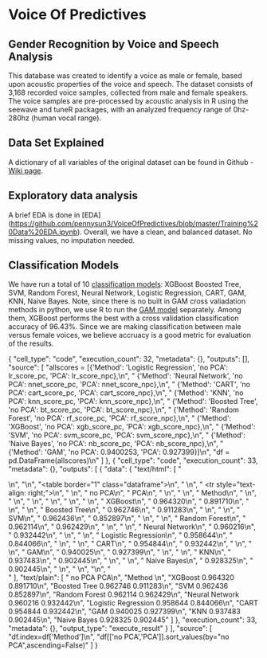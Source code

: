 # Voice Of Predictives

## Gender Recognition by Voice and Speech Analysis
This database was created to identify a voice as male or female, based upon acoustic properties of the voice and speech. The dataset consists of 3,168 recorded voice samples, collected from male and female speakers. The voice samples are pre-processed by acoustic analysis in R using the seewave and tuneR packages, with an analyzed frequency range of 0hz-280hz (human vocal range).

## Data Set Explained
A dictionary of all variables of the original dataset can be found in Github - [Wiki page](https://github.com/pennysun3/VoiceOfPredictives/wiki).

## Exploratory data analysis
A brief EDA is done in [EDA] (https://github.com/pennysun3/VoiceOfPredictives/blob/master/Training%20Data%20EDA.ipynb). Overall, we have a clean, and balanced dataset. No missing values, no imputation needed. 

## Classification Models
We have run a total of 10 [classification models](https://github.com/pennysun3/VoiceOfPredictives/blob/master/PredictiveII_Voice_Identification_Project.ipynb): XGBoost	
Boosted Tree, SVM, Random Forest, Neural Network, Logistic Regression, CART, GAM, KNN, Naive Bayes. Note, since there is no built in GAM cross valiadation methods in python, we use R to run the [GAM model](https://github.com/pennysun3/VoiceOfPredictives/blob/master/GAM.md) separately.
Among them, XGBoost performs the best with a cross validation classification accuracy of 96.43%. Since we are making classification between male versus female voices, we believe accruacy is a good metric for evaluation of the results. 

  {
   "cell_type": "code",
   "execution_count": 32,
   "metadata": {},
   "outputs": [],
   "source": [
    "allscores = [{'Method': 'Logistic Regression', 'no PCA': lr_score_pc, 'PCA': lr_score_npc},\n",
    "         {'Method': 'Neural Network', 'no PCA': nnet_score_pc, 'PCA': nnet_score_npc},\n",
    "         {'Method': 'CART', 'no PCA': cart_score_pc, 'PCA': cart_score_npc},\n",
    "         {'Method': 'KNN', 'no PCA': knn_score_pc, 'PCA': knn_score_npc},\n",
    "         {'Method': 'Boosted Tree', 'no PCA': bt_score_pc, 'PCA': bt_score_npc},\n",
    "         {'Method': 'Random Forest', 'no PCA': rf_score_pc, 'PCA': rf_score_npc},\n",
    "         {'Method': 'XGBoost', 'no PCA': xgb_score_pc, 'PCA': xgb_score_npc},\n",
    "         {'Method': 'SVM', 'no PCA': svm_score_pc, 'PCA': svm_score_npc},\n",
    "         {'Method': 'Naive Bayes', 'no PCA': nb_score_pc, 'PCA': nb_score_npc},\n",
    "         {'Method': 'GAM', 'no PCA':  0.9400253, 'PCA': 0.927399}]\n",
    "df = pd.DataFrame(allscores)\n"
   ]
  },
  {
   "cell_type": "code",
   "execution_count": 33,
   "metadata": {},
   "outputs": [
    {
     "data": {
      "text/html": [
       "<div>\n",
       "<style>\n",
       "    .dataframe thead tr:only-child th {\n",
       "        text-align: right;\n",
       "    }\n",
       "\n",
       "    .dataframe thead th {\n",
       "        text-align: left;\n",
       "    }\n",
       "\n",
       "    .dataframe tbody tr th {\n",
       "        vertical-align: top;\n",
       "    }\n",
       "</style>\n",
       "<table border=\"1\" class=\"dataframe\">\n",
       "  <thead>\n",
       "    <tr style=\"text-align: right;\">\n",
       "      <th></th>\n",
       "      <th>no PCA</th>\n",
       "      <th>PCA</th>\n",
       "    </tr>\n",
       "    <tr>\n",
       "      <th>Method</th>\n",
       "      <th></th>\n",
       "      <th></th>\n",
       "    </tr>\n",
       "  </thead>\n",
       "  <tbody>\n",
       "    <tr>\n",
       "      <th>XGBoost</th>\n",
       "      <td>0.964320</td>\n",
       "      <td>0.891710</td>\n",
       "    </tr>\n",
       "    <tr>\n",
       "      <th>Boosted Tree</th>\n",
       "      <td>0.962746</td>\n",
       "      <td>0.911283</td>\n",
       "    </tr>\n",
       "    <tr>\n",
       "      <th>SVM</th>\n",
       "      <td>0.962436</td>\n",
       "      <td>0.852897</td>\n",
       "    </tr>\n",
       "    <tr>\n",
       "      <th>Random Forest</th>\n",
       "      <td>0.962114</td>\n",
       "      <td>0.962429</td>\n",
       "    </tr>\n",
       "    <tr>\n",
       "      <th>Neural Network</th>\n",
       "      <td>0.960216</td>\n",
       "      <td>0.932442</td>\n",
       "    </tr>\n",
       "    <tr>\n",
       "      <th>Logistic Regression</th>\n",
       "      <td>0.958644</td>\n",
       "      <td>0.844066</td>\n",
       "    </tr>\n",
       "    <tr>\n",
       "      <th>CART</th>\n",
       "      <td>0.954844</td>\n",
       "      <td>0.932442</td>\n",
       "    </tr>\n",
       "    <tr>\n",
       "      <th>GAM</th>\n",
       "      <td>0.940025</td>\n",
       "      <td>0.927399</td>\n",
       "    </tr>\n",
       "    <tr>\n",
       "      <th>KNN</th>\n",
       "      <td>0.937483</td>\n",
       "      <td>0.902445</td>\n",
       "    </tr>\n",
       "    <tr>\n",
       "      <th>Naive Bayes</th>\n",
       "      <td>0.928325</td>\n",
       "      <td>0.902445</td>\n",
       "    </tr>\n",
       "  </tbody>\n",
       "</table>\n",
       "</div>"
      ],
      "text/plain": [
       "                       no PCA       PCA\n",
       "Method                                 \n",
       "XGBoost              0.964320  0.891710\n",
       "Boosted Tree         0.962746  0.911283\n",
       "SVM                  0.962436  0.852897\n",
       "Random Forest        0.962114  0.962429\n",
       "Neural Network       0.960216  0.932442\n",
       "Logistic Regression  0.958644  0.844066\n",
       "CART                 0.954844  0.932442\n",
       "GAM                  0.940025  0.927399\n",
       "KNN                  0.937483  0.902445\n",
       "Naive Bayes          0.928325  0.902445"
      ]
     },
     "execution_count": 33,
     "metadata": {},
     "output_type": "execute_result"
    }
   ],
   "source": [
    "df.index=df['Method']\n",
    "df[['no PCA','PCA']].sort_values(by=\"no PCA\",ascending=False)"
   ]
  }
